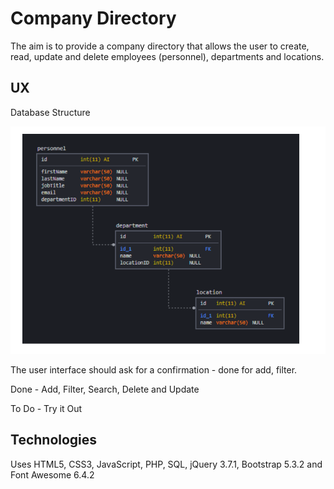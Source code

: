 # Company Directory

The aim is to provide a company directory that allows the user to create, read, update and delete employees (personnel), departments and locations.

## UX

Database Structure

![Database Structure](Data/databasestructure.png)

The user interface should ask for a confirmation - done for add, filter.

Done - Add, Filter, Search, Delete and Update

To Do - Try it Out

## Technologies

Uses HTML5, CSS3, JavaScript, PHP, SQL, jQuery 3.7.1, Bootstrap 5.3.2 and Font Awesome 6.4.2